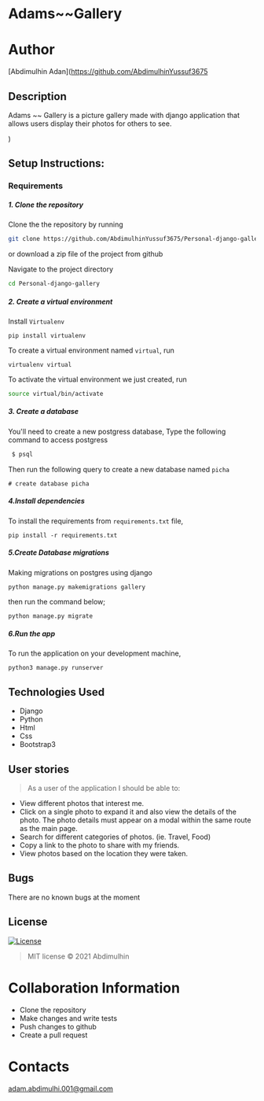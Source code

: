 # Adams~~Gallery

# Author
[Abdimulhin Adan](https://github.com/AbdimulhinYussuf3675
## Description
Adams ~~ Gallery is a picture gallery made with django application that allows users display their photos for others to see.

)

## Setup Instructions:
### Requirements

##### 1. Clone the repository
Clone the the repository by running

   ```bash
   git clone https://github.com/AbdimulhinYussuf3675/Personal-django-gallery.git
   ```
 or download a zip file of the project from github


Navigate to the project directory
```bash
cd Personal-django-gallery
```

##### 2. Create a virtual environment
 Install `Virtualenv`

   ```prettier
   pip install virtualenv
   ```

To create a virtual environment named `virtual`, run

   ```prettier
   virtualenv virtual
   ```
To activate the virtual environment we just created, run

   ```bash
   source virtual/bin/activate
   ```

##### 3. Create a database
You'll need to create a new postgress database, Type the following command to access postgress
   ```bash
    $ psql
   ```
   Then run the following query to create a new database named ```picha```
   ```
   # create database picha
   ```


#####  4.Install dependencies
To install the requirements from `requirements.txt` file,

   ```prettier
   pip install -r requirements.txt
   ```

#####  5.Create Database migrations
Making migrations on postgres using django

```prettier
python manage.py makemigrations gallery
```


then run the command below;

 ```bash
 python manage.py migrate
 ```

##### 6.Run the app
To run the application on your development machine,

    python3 manage.py runserver

## Technologies Used
* Django
* Python
* Html
* Css
* Bootstrap3


## User stories
>As a user of the application I should be able to:

* View different photos that interest me.
* Click on a single photo to expand it and also view the details of the photo. The photo details must appear on a modal within      the same route as the main page.
* Search for different categories of photos. (ie. Travel, Food)
* Copy a link to the photo to share with my friends.
* View photos based on the location they were taken.


## Bugs
There are no known bugs at the moment

## License
[![License](https://img.shields.io/packagist/l/loopline-systems/closeio-api-wrapper.svg)](http://opensource.org/licenses/MIT)
>MIT license &copy;  2021 Abdimulhin

# Collaboration Information
* Clone the repository
* Make changes and write tests
* Push changes to github
* Create a pull request

# Contacts
adam.abdimulhi.001@gmail.com